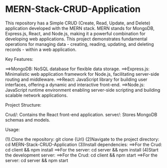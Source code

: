 # MERN-Stack-CRUD-Application
This repository has a Simple CRUD (Create, Read, Update, and Delete) application developed with the MERN stack. MERN stands for MongoDB, Express.js, React, and Node.js, making it a powerful combination for developing web applications.
This project demonstrates fundamental operations for managing data - creating, reading, updating, and deleting records - within a web application.

Key Features:

==>MongoDB: NoSQL database for flexible data storage.
==>Express.js: Minimalistic web application framework for Node.js, facilitating server-side routing and middleware.
==>React: JavaScript library for building user interfaces, offering a dynamic and interactive front-end.
==>Node.js: JavaScript runtime environment enabling server-side scripting and building scalable network applications.

Project Structure:

Crud/: Contains the React front-end application.
server/:  Stores MongoDB schemas and models.

Usage:

(1).Clone the repository: git clone {Url}
(2)Navigate to the project directory: cd MERN-Stack-CRUD-Application
(3)Install dependencies:
    	==>For the Crud: cd client && npm install
        ==>For the server: cd server && npm install
(4)Start the development server:
	==>For the Crud: cd client && npm start
	==>For the server: cd server && npm start
